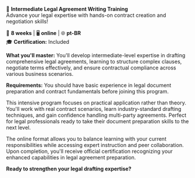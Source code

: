 🚀 **Intermediate Legal Agreement Writing Training**  
Advance your legal expertise with hands-on contract creation and negotiation skills!

📅 **8 weeks** | 🖥 **online** | 🌐 **pt-BR**  
🎓 **Certification:** Included

**What you'll master:**
You'll develop intermediate-level expertise in drafting comprehensive legal agreements, learning to structure complex clauses, negotiate terms effectively, and ensure contractual compliance across various business scenarios.

**Requirements:**
You should have basic experience in legal document preparation and contract fundamentals before joining this program.

This intensive program focuses on practical application rather than theory. You'll work with real contract scenarios, learn industry-standard drafting techniques, and gain confidence handling multi-party agreements. Perfect for legal professionals ready to take their document preparation skills to the next level.

The online format allows you to balance learning with your current responsibilities while accessing expert instruction and peer collaboration. Upon completion, you'll receive official certification recognizing your enhanced capabilities in legal agreement preparation.

**Ready to strengthen your legal drafting expertise?**